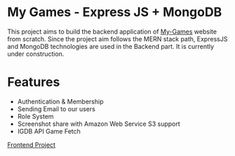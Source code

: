 # My Games - Express JS + MongoDB

This project aims to build the backend application of [My-Games](https://my-games.netlify.app/) website from scratch. Since the project aim follows the MERN stack path, ExpressJS and MongoDB technologies are used in the Backend part. It is currently under construction.

# Features

- Authentication & Membership
- Sending Email to our users
- Role System
- Screenshot share with Amazon Web Service S3 support
- IGDB API Game Fetch

[Frontend Project](https://github.com/Autumnnus/my-games)

